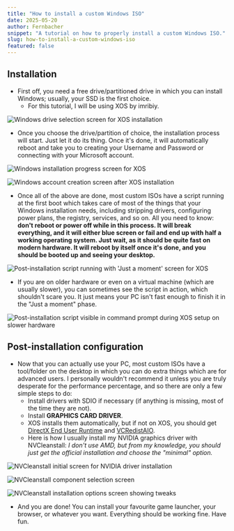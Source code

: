 ```yaml
---
title: "How to install a custom Windows ISO"
date: 2025-05-20
author: Fernbacher
snippet: "A tutorial on how to properly install a custom Windows ISO."
slug: how-to-install-a-custom-windows-iso
featured: false
---
```


## Installation

* First off, you need a free drive/partitioned drive in which you can install Windows; usually, your SSD is the first choice.
    * For this tutorial, I will be using XOS by imribiy.

![Windows drive selection screen for XOS installation](assets/img/how-to-install-a-custom-windows-iso/partition.png)

* Once you choose the drive/partition of choice, the installation process will start. Just let it do its thing. Once it's done, it will automatically reboot and take you to creating your Username and Password or connecting with your Microsoft account.

![Windows installation progress screen for XOS](assets/img/how-to-install-a-custom-windows-iso/installation.png)

![Windows account creation screen after XOS installation](assets/img/how-to-install-a-custom-windows-iso/account.png)

* Once all of the above are done, most custom ISOs have a script running at the first boot which takes care of most of the things that your Windows installation needs, including stripping drivers, configuring power plans, the registry, services, and so on. All you need to know: **don't reboot or power off while in this process. It will break everything, and it will either blue screen or fail and end up with half a working operating system. Just wait, as it should be quite fast on modern hardware. It will reboot by itself once it's done, and you should be booted up and seeing your desktop.**

![Post-installation script running with 'Just a moment' screen for XOS](assets/img/how-to-install-a-custom-windows-iso/script.png)

* If you are on older hardware or even on a virtual machine (which are usually slower), you can sometimes see the script in action, which shouldn't scare you. It just means your PC isn't fast enough to finish it in the "Just a moment" phase.

![Post-installation script visible in command prompt during XOS setup on slower hardware](assets/img/how-to-install-a-custom-windows-iso/script2.png)

## Post-installation configuration

* Now that you can actually use your PC, most custom ISOs have a tool/folder on the desktop in which you can do extra things which are for advanced users. I personally wouldn't recommend it unless you are truly desperate for the performance percentage, and so there are only a few simple steps to do:
    * Install drivers with SDIO if necessary (if anything is missing, most of the time they are not).
    * Install **GRAPHICS CARD DRIVER**.
    * XOS installs them automatically, but if not on XOS, you should get [DirectX End User Runtime](https://www.microsoft.com/en-us/download/details.aspx?id=35) and [VCRedistAIO](https://github.com/abbodi1406/vcredist).
    * Here is how I usually install my NVIDIA graphics driver with NVCleanstall:
        *I don't use AMD, but from my knowledge, you should just get the official installation and choose the "minimal" option.*

![NVCleanstall initial screen for NVIDIA driver installation](assets/img/how-to-install-a-custom-windows-iso/nv1.png)

![NVCleanstall component selection screen](assets/img/how-to-install-a-custom-windows-iso/nv2.png)

![NVCleanstall installation options screen showing tweaks](assets/img/how-to-install-a-custom-windows-iso/nv3.png)

* And you are done! You can install your favourite game launcher, your browser, or whatever you want. Everything should be working fine. Have fun.
